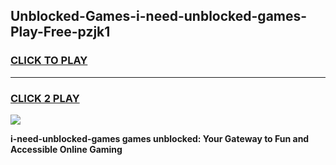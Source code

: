 
## Unblocked-Games-i-need-unblocked-games-Play-Free-pzjk1
<h3>
<a href="https://premium76.site?title=i-need-unblocked-games&ref=10A">CLICK TO PLAY</a></h3>
<hr>

<h3>
<a href="https://premium76.site?title=i-need-unblocked-games&ref=10A">CLICK 2 PLAY</a>
  
</h3>

<a href="https://premium76.site?title=i-need-unblocked-games&ref=10A"><img src="https://clearcache.store/games.png"></a>


**i-need-unblocked-games games unblocked: Your Gateway to Fun and Accessible Online Gaming**
